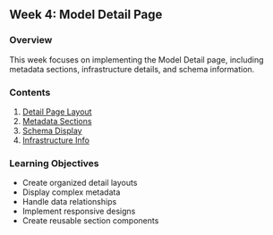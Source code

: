 ## Week 4: Model Detail Page

### Overview
This week focuses on implementing the Model Detail page, including metadata sections, infrastructure details, and schema information.

### Contents
1. [Detail Page Layout](detail-layout.md)
2. [Metadata Sections](metadata-sections.md)
3. [Schema Display](schema-display.md)
4. [Infrastructure Info](infrastructure-info.md)

### Learning Objectives
- Create organized detail layouts
- Display complex metadata
- Handle data relationships
- Implement responsive designs
- Create reusable section components
